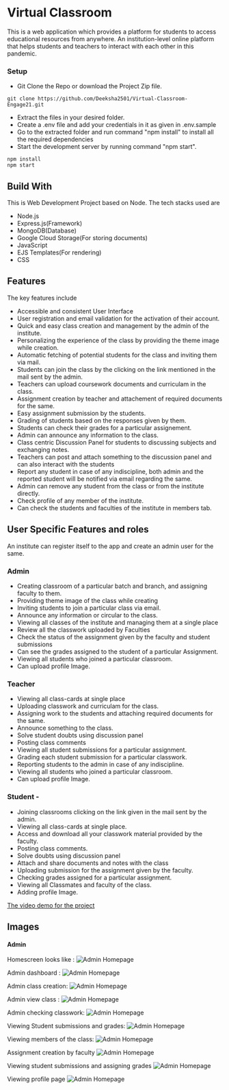 # Virtual Classroom
This is a web application which provides a platform for students to access educational resources from anywhere. 
An institution-level online platform that helps students and teachers to interact with each other in this pandemic.

### Setup

* Git Clone the Repo or download the Project Zip file.

```
git clone https://github.com/Deeksha2501/Virtual-Classroom-Engage21.git
```


* Extract the files in your desired folder.
* Create a .env file and add your credentials in it as given in .env.sample
* Go to the extracted folder and run command "npm install" to install all the required dependencies
* Start the development server by running command "npm start".

```
npm install
npm start
```


## Build With

This is Web Development Project based on Node. The tech stacks used are 
   * Node.js
   * Express.js(Framework)
   * MongoDB(Database)
   * Google Cloud Storage(For storing documents)
   * JavaScript
   * EJS Templates(For rendering)
   * CSS


## Features
The key features include

* Accessible and consistent User Interface
* User registration and email validation for the activation of their account.
* Quick and easy class creation and management by the admin of the institute.
* Personalizing the experience of the class by providing the theme image while creation.
* Automatic fetching of potential students for the class and inviting them via mail.
* Students can join the class by the clicking on the link mentioned in the mail sent by the admin.
* Teachers can upload coursework documents and curriculam in the class.
* Assignment creation by teacher and attachement of required documents for the same. 
* Easy assignment submission by the students.
* Grading of students based on the responses given by them.
* Students can check their grades for a particular assignement.
* Admin can announce any information to the class.
* Class centric Discussion Panel for students to discussing subjects and exchanging notes.
* Teachers can post and attach something to the discussion panel and can also interact with the students
* Report any student in case of any indiscipline, both admin and the reported student will be notified via email regarding the same.
* Admin can remove any student from the class or from the institute directly.
* Check profile of any member of the institute.
* Can check the students and faculties of the institute in members tab.

## User Specific Features and roles
An institute can register itself to the app and create an admin user for the same.

### Admin

* Creating classroom of a particular batch and branch, and assigning faculty to them.
* Providing theme image of the class while creating
* Inviting students to join a particular class via email.
* Announce any information or circular to the class.
* Viewing all classes of the institute and managing them at a single place
* Review all the classwork uploaded by Faculties 
* Check the status of the assignment given by the faculty and student submissions
* Can see the grades assigned to the student of a particular Assignment.
* Viewing all students who joined a particular classroom.
* Can upload profile Image.

### Teacher

* Viewing all class-cards at single place
* Uploading classwork and curriculam for the class.
* Assigning work to the students and attaching required documents for the same.
* Announce something to the class.
* Solve student doubts using discussion panel
* Posting class comments
* Viewing all student submissions for a particular assignment.
* Grading each student submission for a particular classwork.
* Reporting students to the admin in case of any indiscipline.
* Viewing all students who joined a particular classroom.
* Can upload profile Image.

### Student - 
* Joining classrooms clicking on the link given in the mail sent by the admin.
* Viewing all class-cards at single place.
* Access and download all your classwork material provided by the faculty.
* Posting class comments.
* Solve doubts using discussion panel
* Attach and share documents and notes with the class
* Uploading submission for the assignment given by the faculty.
* Checking grades assigned for a particular assignment.
* Viewing all Classmates and faculty of the class.
* Adding profile Image.


  
[The video demo for the project](https://www.youtube.com/watch?v=-WnWxI7arfI)


## Images

#### Admin

Homescreen looks like :
![Admin Homepage](Readme_images/Admin/admin_home.png)

Admin dashboard :
![Admin Homepage](Readme_images/Admin/admin_dashboard.png)

Admin class creation:
![Admin Homepage](Readme_images/Admin/admin_createclass.png)

Admin view class :
![Admin Homepage](Readme_images/Admin/admin_showclass.png)

Admin checking classwork:
![Admin Homepage](Readme_images/Admin/admin_classwork.png)

Viewing Student submissions and grades:
![Admin Homepage](Readme_images/Admin/admin_studentsubmissions.png)

Viewing members of the class:
![Admin Homepage](Readme_images/Admin/admin_members.png)

Assignment creation by faculty
![Admin Homepage](Readme_images/create_assignment.png)

Viewing student submissions and assigning grades
![Admin Homepage](Readme_images/givingGrades.png)


Viewing profile page
![Admin Homepage](Readme_images/profilepage.png)

